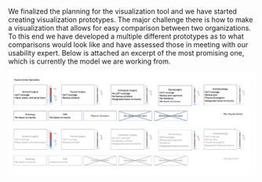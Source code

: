 We finalized the planning for the visualization tool and we have started creating visualization prototypes.  The major challenge there is how to make a visualization that allows for easy comparison between two organizations.  To this end we have developed a multiple different prototypes as to what comparisons would look like and have assessed those in meeting with our usability expert. Below is attached an excerpt of the most promising one, which is currently the model we are working from.

![Visualization Example](https://github.com/cafe-trauma/documentation/raw/master/visualization/visualization2017.png)
